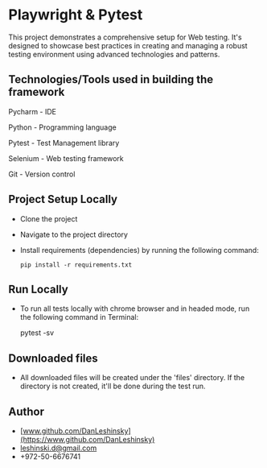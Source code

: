 # Playwright & Pytest

This project demonstrates a comprehensive setup for Web testing. It's designed to showcase best practices in creating and managing a robust testing environment using advanced technologies and patterns.

## Technologies/Tools used in building the framework
Pycharm - IDE

Python - Programming language

Pytest - Test Management library

Selenium - Web testing framework

Git - Version control

## Project Setup Locally
- Clone the project
- Navigate to the project directory
- Install requirements (dependencies) by running the following command:

    `pip install -r requirements.txt`

## Run Locally

-  To run all tests locally with chrome browser and in headed mode, run the following command in Terminal:
  
    pytest -sv

## Downloaded files
-  All downloaded files will be created under the 'files' directory. If the directory is not created, it'll be done during the test run.

## Author

- [www.github.com/DanLeshinsky](https://www.github.com/DanLeshinsky)
- [leshinski.d@gmail.com](leshinski.d@gmail.com)
- +972-50-6676741

